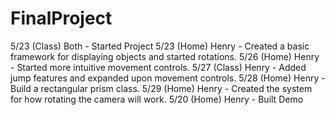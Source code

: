 # FinalProject

5/23 (Class) Both - Started Project
5/23 (Home) Henry - Created a basic framework for displaying objects and started rotations.
5/26 (Home) Henry - Started more intuitive movement controls.
5/27 (Class) Henry - Added jump features and expanded upon movement controls.
5/28 (Home) Henry - Build a rectangular prism class.
5/29 (Home) Henry - Created the system for how rotating the camera will work.
5/20 (Home) Henry - Built Demo
